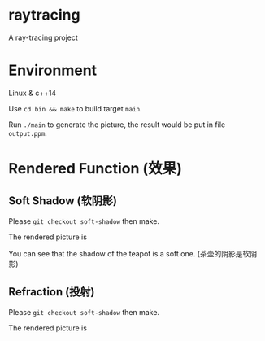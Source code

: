 # raytracing
A ray-tracing project

# Environment

Linux & c++14

Use `cd bin && make` to build target `main`.

Run `./main` to generate the picture, the result would be put in file `output.ppm`.

# Rendered Function (效果)

## Soft Shadow (软阴影)

Please `git checkout soft-shadow` then make.

The rendered picture is

You can see that the shadow of the teapot is a soft one. (茶壶的阴影是软阴影)

## Refraction (投射)

Please `git checkout soft-shadow` then make.

The rendered picture is




